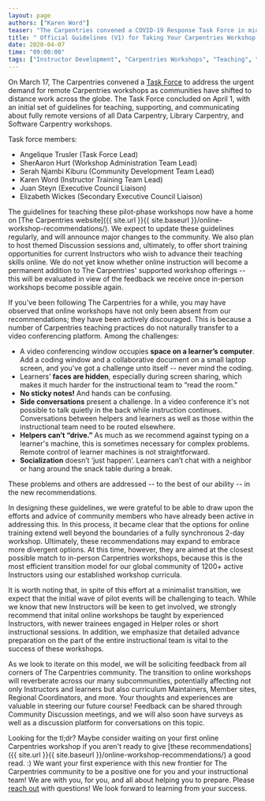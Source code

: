 ```yaml
---
layout: page
authors: ["Karen Word"]
teaser: "The Carpentries convened a COVID-19 Response Task Force in mid-March, and a first version of their work is summarised in this post."
title: " Official Guidelines (V1) for Taking Your Carpentries Workshop Online"
date: 2020-04-07
time: "09:00:00"
tags: ["Instructor Development", "Carpentries Workshops", "Teaching", "Online Workshops"]
---
```


On March 17, The Carpentries convened a [Task Force](https://github.com/carpentries/task-forces/blob/master/2020/COVID-19/COVID-19-charter.md) to address the urgent demand for remote Carpentries workshops as communities have shifted to distance work across the globe. The Task Force concluded on April 1, with an initial set of guidelines for teaching, supporting, and communicating about fully remote versions of all Data Carpentry, Library Carpentry, and Software Carpentry workshops.

Task force members:
* Angelique Trusler (Task Force Lead)
* SherAaron Hurt (Workshop Administration Team Lead)
* Serah Njambi Kiburu (Community Development Team Lead)
* Karen Word (Instructor Training Team Lead)
* Juan Steyn (Executive Council Liaison)
* Elizabeth Wickes (Secondary Executive Council Liaison)

The guidelines for teaching these pilot-phase workshops now have a home on [The Carpentries website]({{ site.url }}{{ site.baseurl }}/online-workshop-recommendations/). We expect to update these guidelines regularly, and will announce major changes to the community. We also plan to host themed Discussion sessions and, ultimately, to offer short training opportunities for current Instructors who wish to advance their teaching skills online. We do not yet know whether online instruction will become a permanent addition to The Carpentries' supported workshop offerings -- this will be evaluated in view of the feedback we receive once in-person workshops become possible again.

If you've been following The Carpentries for a while, you may have observed that online workshops have not only been absent from our recommendations; they have been actively discouraged. This is because a number of Carpentries teaching practices do not naturally transfer to a video conferencing platform. Among the challenges:

* A video conferencing window occupies **space on a learner’s computer**. Add a coding window and a collaborative document on a small laptop screen, and you've got a challenge unto itself -- never mind the coding.  
* Learners’ **faces are hidden**, especially during screen sharing, which makes it much harder for the instructional team to “read the room.”
* **No sticky notes!** And hands can be confusing.
* **Side conversations** present a challenge. In a video conference it's not possible to talk quietly in the back while instruction continues. Conversations between helpers and learners as well as those within the instructional team need to be routed elsewhere.
* **Helpers can’t “drive.”** As much as we recommend against typing on a learner's machine, this is sometimes necessary for complex problems. Remote control of learner machines is not straightforward.
* **Socialization** doesn’t ‘just happen’. Learners can’t chat with a neighbor or hang around the snack table during a break.

These problems and others are addressed -- to the best of our ability -- in the new recommendations.

In designing these guidelines, we were grateful to be able to draw upon the efforts and advice of community members who have already been active in addressing this. In this process, it became clear that the options for online training extend well beyond the boundaries of a fully synchronous 2-day workshop. Ultimately, these recommendations may expand to embrace more divergent options. At this time, however, they are aimed at the closest possible match to in-person Carpentries workshops, because this is the most efficient transition model for our global community of 1200+ active Instructors using our established workshop curricula.

It is worth noting that, in spite of this effort at a minimalist transition, we expect that the initial wave of pilot events will be challenging to teach. While we know that new Instructors will be keen to get involved, we strongly recommend that inital online workshops be taught by experienced Instructors, with newer trainees engaged in Helper roles or short instructional sessions. In addition, we emphasize that detailed advance preparation on the part of the entire instructional team is vital to the success of these workshops.

As we look to iterate on this model, we will be soliciting feedback from all corners of The Carpentries community. The transition to online workshops will reverberate across our many subcommunities, potentially affecting not only Instructors and learners but also curriculum Maintainers, Member sites, Regional Coordinators,  and more. Your thoughts and experiences are valuable in steering our future course! Feedback can be shared through Community Discussion meetings, and we will also soon have surveys as well as a discussion platform for conversations on this topic.

Looking for the tl;dr? Maybe consider waiting on your first online Carpentries workshop if you aren't ready to give [these recommendations]({{ site.url }}{{ site.baseurl }}/online-workshop-recommendations/) a good read. :) We want your first experience with this new frontier for The Carpentries community to be a positive one for you and your instructional team! We are with you, for you, and all about helping you to prepare. Please [reach out](mailto:team@carpentries.org) with questions! We look forward to learning from your success.

